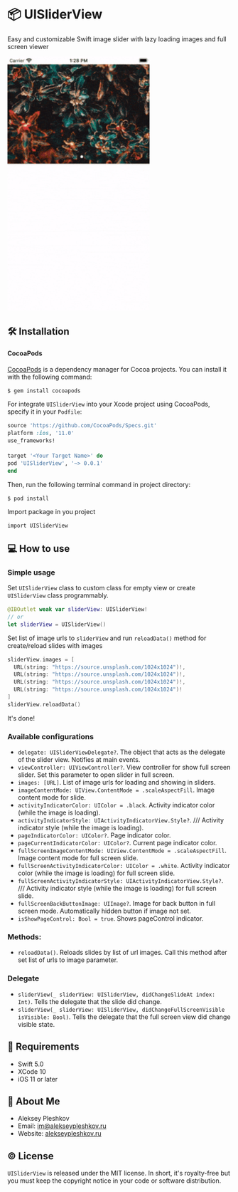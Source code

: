 # 📦 UISliderView

Easy and customizable Swift image slider with lazy loading images and full screen viewer

<img src="https://github.com/AlekseyPleshkov/UISliderView/blob/master/preview.gif?raw=true" width="320" height="571"/></a>

## 🛠 Installation

#### CocoaPods

[CocoaPods](https://cocoapods.org) is a dependency manager for Cocoa projects. You can install it with the following command:

```bash
$ gem install cocoapods
```

For integrate `UISliderView` into your Xcode project using CocoaPods, specify it in your `Podfile`:

```ruby
source 'https://github.com/CocoaPods/Specs.git'
platform :ios, '11.0'
use_frameworks!

target '<Your Target Name>' do
pod 'UISliderView', '~> 0.0.1'
end
```

Then, run the following terminal command in project directory:

```bash
$ pod install
```

Import package in you project

```
import UISliderView
```

## 💻 How to use

### Simple usage

Set `UISliderView` class to custom class for empty view or create `UISliderView` class programmably.

```swift
@IBOutlet weak var sliderView: UISliderView!
// or
let sliderView = UISliderView()
```

Set list of image urls to `sliderView` and run `reloadData()` method for create/reload slides with images

```swift
sliderView.images = [
  URL(string: "https://source.unsplash.com/1024x1024")!,
  URL(string: "https://source.unsplash.com/1024x1024")!,
  URL(string: "https://source.unsplash.com/1024x1024")!,
  URL(string: "https://source.unsplash.com/1024x1024")!
]
sliderView.reloadData()
```

It's done!

### Available configurations
- `delegate: UISliderViewDelegate?`. The object that acts as the delegate of the slider view. Notifies at main events.
- `viewController: UIViewController?`. View controller for show full screen slider. Set this parameter to open slider in full screen.
- `images: [URL]`. List of image urls for loading and showing in sliders.
- `imageContentMode: UIView.ContentMode = .scaleAspectFill`. Image content mode for slide.
- `activityIndicatorColor: UIColor = .black`. Activity indicator color (while the image is loading).
- `activityIndicatorStyle: UIActivityIndicatorView.Style?`. /// Activity indicator style (while the image is loading).
- `pageIndicatorColor: UIColor?`. Page indicator color.
- `pageCurrentIndicatorColor: UIColor?`. Current page indicator color.
- `fullScreenImageContentMode: UIView.ContentMode = .scaleAspectFill`. Image content mode for full screen slide.
- `fullScreenActivityIndicatorColor: UIColor = .white`. Activity indicator color (while the image is loading) for full screen slide.
- `fullScreenActivityIndicatorStyle: UIActivityIndicatorView.Style?`. /// Activity indicator style (while the image is loading) for full screen slide.
- `fullScreenBackButtonImage: UIImage?`. Image for back button in full screen mode. Automatically hidden button if image not set.
- `isShowPageControl: Bool = true`. Shows pageControl indicator.

### Methods:
- `reloadData()`. Reloads slides by list of url images. Call this method after set list of urls to image parameter.

### Delegate
- `sliderView(_ sliderView: UISliderView, didChangeSlideAt index: Int)`. Tells the delegate that the slide did change.
- `sliderView(_ sliderView: UISliderView, didChangeFullScreenVisible isVisible: Bool)`. Tells the delegate that the full screen view did change visible state.

## 🚧 Requirements

- Swift 5.0
- XCode 10
- iOS 11 or later

## 🖖 About Me

* Aleksey Pleshkov
* Email: [im@alekseypleshkov.ru](mailto:im@alekseypleshkov.ru)
* Website: [alekseypleshkov.ru](https://alekseypleshkov.ru)

## ©️ License

`UISliderView` is released under the MIT license. In short, it's royalty-free but you must keep the copyright notice in your code or software distribution.
